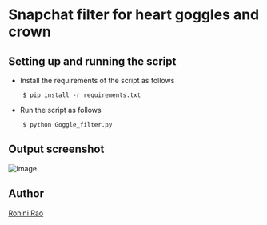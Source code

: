 # <b> Snapchat filter for heart goggles and crown </b>

## Setting up and running the script

- Install the requirements of the script as follows
```
    $ pip install -r requirements.txt

```

- Run the script as follows
```
    $ python Goggle_filter.py
```

## Output screenshot

![Image](https://i.imgur.com/RBCY64U.png)

## Author
[Rohini Rao](https://github.com/RohiniRG)
